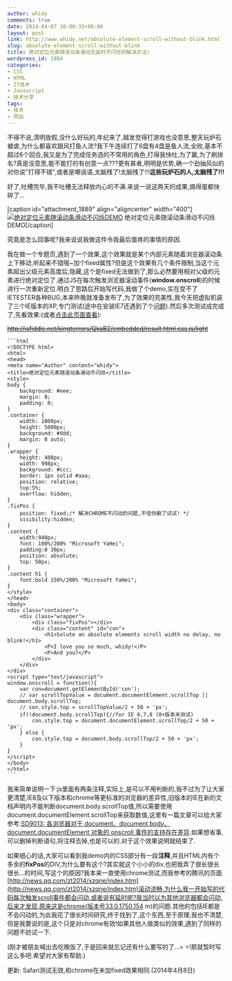 ```yaml
---
author: whidy
comments: true
date: 2014-04-07 10:00:33+00:00
layout: post
link: http://www.whidy.net/absolute-element-scroll-without-blink.html
slug: absolute-element-scroll-without-blink
title: 绝对定位元素随滚动条滑动无延时不闪烁的解决办法!
wordpress_id: 1884
categories:
- CSS
- HTML
- IT技术
- Javascript
- 技术分享
tags:
- 技术
- 网站
---
```


不得不说,清明放假,没什么好玩的,年纪来了,越发觉得打游戏也没意思,整天玩炉石被虐,为什么都喜欢跟风打鱼人流?我下午连续打了6盘有4盘是鱼人流,全败,基本不超过6个回合,我又是为了完成任务选的不常用的角色,打得我快吐,为了赢,为了刷排名?真是没意思,能不能打的有创意一点???更有甚者,明明是优势,确一个劲抽风似的对你说"打得不错",或者是嘲讽语,太脑残了!太脑残了!!!**这些玩炉石的人,太脑残了!!!**

好了,吐槽完毕,我不吐槽无法释放内心的不满.来说一说这两天的成果,搞得蛋都快碎了...

[caption id="attachment_1889" align="aligncenter" width="400"][![绝对定位元素随滚动条滑动不闪烁DEMO](http://www.whidy.net/wp-content/uploads/2014/04/demo-400x225.jpg)](http://www.whidy.net/wp-content/uploads/2014/04/demo.jpg) 绝对定位元素随滚动条滑动不闪烁DEMO[/caption]

<!-- more -->

究竟是怎么回事呢?我来说说我做这件令我最后蛋疼的事情的原因.

我在做一个专题页,遇到了一个效果,这个效果就是某个内部元素随着浏览器滚动条上下移动,听起来不错哦~加个fixed属性?但是这个效果有几个条件限制,当这个元素超出父级元素高度后,隐藏,这个是fixed无法做到了,那么必然要用相对父级的元素进行绝对定位了.通过JS在每次触发浏览器滚动事件(**window.onscroll**)的时候进行一次重新定位.明白了思路后开始写代码,我做了个demo,实在受不了IETESTER各种BUG,本来昨晚就准备发布了,为了效果的完美性,我今天把虚拟机装了三个IE版本的XP,专门测试(途中在安装IE7还遇到了个[问题](http://www.whidy.net/xp-ie7-homepage-locked.html)).然后多次测试成完成了,先看效果:(或者[点击此页面查看](http://whidy.net/demos/demo_absoluteScroll.html)):

<del>http://jsfiddle.net/kingterrors/QkaB2/embedded/result,html,css,js/light</del>


    
    ```html
    <!DOCTYPE html>
    <html>
    <head>
    <meta name="Author" content="whidy">
    <title>绝对定位元素随滚动条滑动不闪烁</title>
    <style>
    body {
    	background: #eee;
    	margin: 0;
    	padding: 0;
    }
    .container {
    	width: 1000px;
    	height: 5000px;
    	background: #ddd;
    	margin: 0 auto;
    }
    .wrapper {
    	height: 400px;
    	width: 998px;
    	background: #ccc;
    	border: 1px solid #aaa;
    	position: relative;
    	top:5%;
    	overflow: hidden;
    }
    .fixPos {
    	position: fixed;/* 解决CHROME不闪动的问题,不信你删了试试! */
    	visibility:hidden;
    }
    .content {
    	width:940px;
    	font: 100%/200% "Microsoft YaHei";
    	padding:0 30px;
    	position: absolute;
    	top: 50px;
    }
    .content h1 {
    	font:bold 150%/200% "Microsoft YaHei";
    }
    </style>
    </head>
    <body>
    <div class="container">
    	<div class="wrapper">
    		<div class="fixPos"></div>
    		<div class="content" id="con">
    			<h1>Solute an absolute elements scroll width no delay, no blink!</h1>
    			<P>I love you so much, whidy!</P>
    			<P>And you?</P>
    		</div>
    	</div>
    </div>
    <script type="text/javascript">
    window.onscroll = function(){
    	var con=document.getElementById('con');
    	// var scrollTopValue = document.documentElement.scrollTop || document.body.scrollTop;
    	// con.style.top = scrollTopValue/2 + 50 + 'px';
    	if(!document.body.scrollTop){//for IE 6,7,8 (8+版本未测试)
    		con.style.top = document.documentElement.scrollTop/2 + 50 + 'px';
    	} else {
    		con.style.top = document.body.scrollTop/2 + 50 + 'px';
    	}
    }
    </script>
    </body>
    </html>
    ```



我来简单说明一下:js里面有两条注释,实际上,是可以不用判断的,我不过为了让大家更清楚,IE8及以下版本和chrome等更标准的浏览器的差异性,旧版本的IE在新的文档声明内不能判断document.body.scrollTop值,所以需要使用document.documentElement.scrollTop来获取数值,这里有一篇文章可以给大家参考:[SD9013: 各浏览器对于 document、document.body、document.documentElement 对象的 onscroll 事件的支持存在差异](http://www.w3help.org/zh-cn/causes/SD9013).如果想省事,可以删掉判断语句,将注释去掉,也是可以的.对于这个效果说明就结束了.

如果细心的话,大家可以看到我demo内的CSS部分有一段**注释**,并且HTML内有个多余的**fixPos**的DIV,为什么要有这个?其实就这个小小的div,也把我弄了很长很长很长...的时间,写这个的原因?我本来一直使用chrome测试,而我参考的腾讯的页面[http://news.qq.com/zt2014/xzqne/index.htm](http://news.qq.com/zt2014/xzqne/index.htm)滚动流畅,为什么我一开始写的代码每次触发scroll事件都会闪动,或者说有延时呢?我当时以为其他浏览器都会闪动,后来才发现,原来这是chrome(版本号33.0.1750.154 m)的问题.其他的包括IE都是不会闪动的,为此我花了很长时间研究,终于找到了,这个东西,至于原理,我也不清楚,但是我要说的是,这个只是对chrome有效!如果其他人做类似的效果,遇到了同样的问题不妨试一下.

(刚才被朋友喊出去吃晚饭了,于是回来就忘记还有什么要写的了...= =!那就暂时写这么多吧.希望对大家有帮助.)

更新: Safari测试无效,和chrome在未加fixed效果相同.(2014年4月8日)
